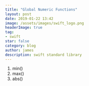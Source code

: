 ```yaml
---
title: "Global Numeric Functions"
layout: post
date: 2019-01-22 13:42
image: /assets/images/swift_logo.png
headerImage: true
tag:
- swift
star: false
category: blog
author: james
description: swift standard library
---
```

1. min()
2. max()
3. abs()